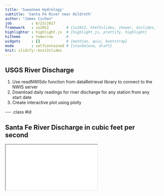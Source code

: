 ```yaml
---
title: 'Suwannee Hydrology'
subtitle: 'Santa Fe River near Hildreth'
author: "James Cichon"
job         : 6/23/2017
framework   : io2012        # {io2012, html5slides, shower, dzslides, ...}
highlighter : highlight.js  # {highlight.js, prettify, highlight}
hitheme     : tomorrow      # 
widgets     : []            # {mathjax, quiz, bootstrap}
mode        : selfcontained # {standalone, draft}
knit: slidify::knit2slides
---
```


## USGS River Discharge

1. Use readNWISdv function from dataRetrieval library to connect to the NWIS server
2. Download daily readings for river discharge for any station from any start date
3. Create interactive plot using plotly

--- .class #id

## Santa Fe River Discharge in cubic feet per second



<iframe src="sf_plot.html"> </iframe

